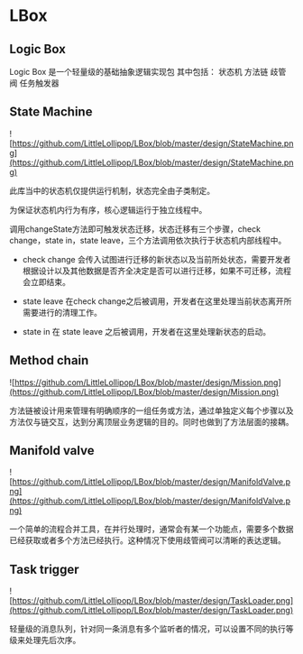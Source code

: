 # LBox

## Logic Box

Logic Box 是一个轻量级的基础抽象逻辑实现包
其中包括：
    状态机
    方法链
    歧管阀
    任务触发器

## State Machine

![https://github.com/LittleLollipop/LBox/blob/master/design/StateMachine.png](https://github.com/LittleLollipop/LBox/blob/master/design/StateMachine.png)

此库当中的状态机仅提供运行机制，状态完全由子类制定。

为保证状态机内行为有序，核心逻辑运行于独立线程中。

调用changeState方法即可触发状态迁移，状态迁移有三个步骤，check change，state in，state leave，三个方法调用依次执行于状态机内部线程中。

  + check change 会传入试图进行迁移的新状态以及当前所处状态，需要开发者根据设计以及其他数据是否齐全决定是否可以进行迁移，如果不可迁移，流程会立即结束。

  + state leave 在check change之后被调用，开发者在这里处理当前状态离开所需要进行的清理工作。

  + state in 在 state leave 之后被调用，开发者在这里处理新状态的启动。


## Method chain

![https://github.com/LittleLollipop/LBox/blob/master/design/Mission.png](https://github.com/LittleLollipop/LBox/blob/master/design/Mission.png)

方法链被设计用来管理有明确顺序的一组任务或方法，通过单独定义每个步骤以及方法仅与链交互，达到分离顶层业务逻辑的目的。同时也做到了方法层面的接耦。


## Manifold valve

![https://github.com/LittleLollipop/LBox/blob/master/design/ManifoldValve.png](https://github.com/LittleLollipop/LBox/blob/master/design/ManifoldValve.png)

一个简单的流程合并工具，在并行处理时，通常会有某一个功能点，需要多个数据已经获取或者多个方法已经执行。这种情况下使用歧管阀可以清晰的表达逻辑。


## Task trigger

![https://github.com/LittleLollipop/LBox/blob/master/design/TaskLoader.png](https://github.com/LittleLollipop/LBox/blob/master/design/TaskLoader.png)

轻量级的消息队列，针对同一条消息有多个监听者的情况，可以设置不同的执行等级来处理先后次序。
